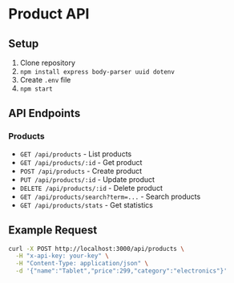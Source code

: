 # Product API

## Setup
1. Clone repository
2. `npm install express body-parser uuid dotenv`
3. Create `.env` file
4. `npm start`

## API Endpoints

### Products
- `GET /api/products` - List products
- `GET /api/products/:id` - Get product
- `POST /api/products` - Create product
- `PUT /api/products/:id` - Update product
- `DELETE /api/products/:id` - Delete product
- `GET /api/products/search?term=...` - Search products
- `GET /api/products/stats` - Get statistics

## Example Request
```bash
curl -X POST http://localhost:3000/api/products \
  -H "x-api-key: your-key" \
  -H "Content-Type: application/json" \
  -d '{"name":"Tablet","price":299,"category":"electronics"}'
```